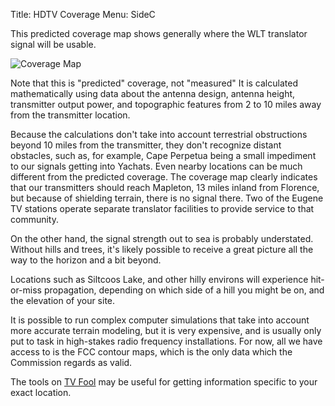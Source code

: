 Title: HDTV Coverage
Menu: SideC

This predicted coverage map shows generally where the WLT translator
signal will be usable.

![Coverage Map]({static}/images/coverage_map.png)

Note that this is "predicted" coverage, not "measured" It is
calculated mathematically using data about the antenna design, antenna
height, transmitter output power, and topographic features from 2 to
10 miles away from the transmitter location.

Because the calculations don't take into account terrestrial
obstructions beyond 10 miles from the transmitter, they don't
recognize distant obstacles, such as, for example, Cape Perpetua being
a small impediment to our signals getting into Yachats. Even nearby
locations can be much different from the predicted coverage. The
coverage map clearly indicates that our transmitters should reach
Mapleton, 13 miles inland from Florence, but because of shielding
terrain, there is no signal there. Two of the Eugene TV stations
operate separate translator facilities to provide service to that
community.

On the other hand, the signal strength out to sea is probably
understated. Without hills and trees, it's likely possible to receive
a great picture all the way to the horizon and a bit beyond.

Locations such as Siltcoos Lake, and other hilly environs will
experience hit-or-miss propagation, depending on which side of a hill
you might be on, and the elevation of your site.

It is possible to run complex computer simulations that take into
account more accurate terrain modeling, but it is very expensive, and
is usually only put to task in high-stakes radio frequency
installations. For now, all we have access to is the FCC contour maps,
which is the only data which the Commission regards as valid.

The tools on [TV Fool](https://www.tvfool.com/) may be useful for
getting information specific to your exact location.
